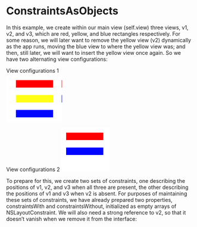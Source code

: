 # ConstraintsAsObjects
In this example, we create within our main view (self.view) three views, v1, v2, and v3, which are red, yellow, and blue rectangles respectively. For some reason, we will later want to remove the yellow view (v2) dynamically as the app runs, moving the blue view to where the yellow view was; and then, still later, we will want to insert the yellow view once again. So we have two alternating view configurations:



View configurations 1  
![Configuration1](https://github.com/Lilyeka/ConstraintsAsObjects/blob/master/ConstraintsAsObjects/views%26constraints%201.png "Configuration1")


View configurations 2
![Configuration2](https://github.com/Lilyeka/ConstraintsAsObjects/blob/master/ConstraintsAsObjects/views%26constraints%202.png "Configuration2")

To prepare for this, we create two sets of constraints, one describing the positions of v1, v2, and v3 when all three are present, the other describing the positions of v1 and v3 when v2 is absent. For purposes of maintaining these sets of constraints, we have already prepared two properties, constraintsWith and constraintsWithout, initialized as empty arrays of NSLayoutConstraint. We will also need a strong reference to v2, so that it doesn’t vanish when we remove it from the interface:
